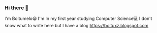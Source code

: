 ### Hi there 👋

I'm Boitumelo😀
I'm In my first year studying Computer Science💻
I don't know what to write here but I have a blog https://boituxz.blogspot.com
